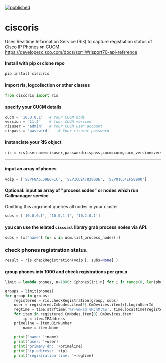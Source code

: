 [![published](https://static.production.devnetcloud.com/codeexchange/assets/images/devnet-published.svg)](https://developer.cisco.com/codeexchange/github/repo/levensailor/py-cisco-ris)

# ciscoris

Uses Realtime Information Service (RIS) to capture registration status of Cisco IP Phones on CUCM
https://developer.cisco.com/docs/sxml/#risport70-api-reference

#### Install with pip or clone repo

```bash
pip install ciscoris
```

#### import ris, logcollection or other classes
```py
from ciscoris import ris
```

#### specify your CUCM details
```py
cucm = '10.0.0.1' 	# Your CUCM node
version = '11.5'  	# Your CUCM version
risuser = 'admin'	# Your CUCM user account
rispass = 'password'	# Your risuser password
```

#### instanciate your RIS object
```py
ris = ris(username=risuser,password=rispass,cucm=cucm,cucm_version=version)
```
---
#### input an array of phones

```py
voip = ['SEPF8A5C59E0F1C', 'SEP1CDEA78380DE', 'SEP01CD4EF58980']
```

#### Optional: input an array of "process nodes" or nodes which run Callmanager service
Omitting this argument queries all nodes in your cluster
```py
subs = ['10.0.0.1', '10.0.1.1', '10.2.0.1']
```

#### you can use the related `ciscoaxl` library grab process nodes via API.
```py
subs = [x['name'] for x in ucm.list_process_nodes()]
```

### check phones registration status.
```py
result = ris.checkRegistration(voip [, subs=None] )
```

#### group phones into 1000 and check registrations per group
```py
limit = lambda phones, n=1000: [phones[i:i+n] for i in range(0, len(phones), n)]

groups = limit(phones)
for group in groups:
    registered = ris.checkRegistration(group, subs)
    user = registered.CmNodes.item[0].CmDevices.item[x].LoginUserId
    regtime = time.strftime('%Y-%m-%d %H:%M:%S', time.localtime(registered.CmNodes.item[0].CmDevices.item[x].TimeStamp))
    for item in registered.CmNodes.item[0].CmDevices.item:
        ip = item.IPAddress
	primeline = item.DirNumber
    	name = item.Name

	print('name: '+name)
	print('user: '+user)
	print('primary dn: '+primeline)
	print('ip address: '+ip)
	print('registration time: '+regtime)
```
